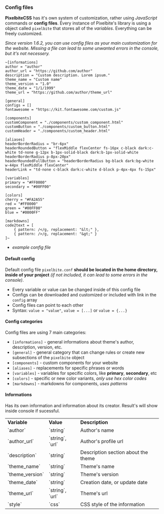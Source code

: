 ### Config files
**PixelbiteCSS** has it's own system of customization, rather using _JavaScript_ commands or **config files**. Every instance of Pixelbite's library is using a object called `pixelbite` that stores all of the _variables_. Everything can be freely customized.

_Since version 1.6.2, you can use config files as your main customization for the website. Missing a file can lead to some unwanted errors in the console, but it's not necessery._
```
~[informations]
author = "author"
author_url = "https://github.com/author"
description = "Custom description. Lorem ipsum."
theme_name = "Custom name"
theme_version = "1.0"
theme_date = "1/1/1999"
theme_url = "https://github.com/author/theme_url"

[general]
configs = []
fontawesome = "https://kit.fontawesome.com/custom.js"

[components]
customComponent = "./components/custom_component.html"
customButton = "./components/custom_button.html"
customHeader = "./components/custom_header.html"

[aliases]
headerBorderRadius = "br-6px"
headerRoundedButton = "flexMiddle flexCenter fs-16px c-black dark:c-white td-none g-12px b-1px-solid-black dark:b-1px-solid-white headerBorderRadius p-8px-20px"
headerRoundedFullButton = "headerBorderRadius bg-black dark:bg-white w-44px flexMiddle flexCenter"
headerLink = "td-none c-black dark:c-white d-block p-4px-4px fs-15px"

[variables]
primary = "#FF0000"
secondary = "#00FF00"

[colors]
cherry = "#FA2A55"
red = "#FF0000"
green = "#00FF00"
blue = "#0000FF"

[markdowns]
code2text = [
    { pattern: /</g, replacement: "&lt;" },
    { pattern: />/g, replacement: "&gt;" }
]~
```
- _example config file_

#### Default config
Default config file `pixelbite.conf` **should be located in the home directory, inside of your project** _(if not included, it can lead to some errors in the console)_.

- Every variable or value can be changed inside of this config file
- Configs can be downloaded and customized or included with link in the `config` array
- Config files can point to each other
- Syntax: `value = "value"`, `value = [...]` or `value = {...}`

#### Config categories
Config files are using 7 main categories:

- `[informations]` - general informations about theme's author, description, version, etc. 
- `[general]` - general category that can change rules or create new subsections of the `pixelbite` object
- `[components]` - custom components for your website
- `[aliases]` - replacements for specific phrases or words
- `[variables]` - variables for specific colors, like **primary**, **secondary**, etc
- `[colors]` - specific or new color variants, _only use hex color codes_
- `[markdowns]` - markdowns for components, _uses patterns_

#### Informations
Has its own information and information about its creator. Result's will show inside console if sucessful.

<table>
<tbody>
  <tr>
    <td><b>Variable</b></td>
    <td><b>Value</b></td>
    <td><b>Description</b></td>
  </tr>
  <tr>
    <td>`author`</td>
    <td>`string`</td>
    <td>Author's name</td>
  </tr>
  <tr>
    <td>`author_url`</td>
    <td>`string`, `url`</td>
    <td>Author's profile url</td>
  </tr>
  <tr>
    <td>`description`</td>
    <td>`string`</td>
    <td>Description section about the theme</td>
  </tr>
  <tr>
    <td>`theme_name`</td>
    <td>`string`</td>
    <td>Theme's name</td>
  </tr>
  <tr>
    <td>`theme_version`</td>
    <td>`string`</td>
    <td>Theme's version</td>
  </tr>
  <tr>
    <td>`theme_date`</td>
    <td>`string`</td>
    <td>Creation date, or update date</td>
  </tr>
  <tr>
    <td>`theme_url`</td>
    <td>`string`, `url`</td>
    <td>Theme's url</td>
  </tr>
  <tr>
    <td>`style`</td>
    <td>`css`</td>
    <td>CSS style of the information</td>
  </tr>
</tbody>
</table>